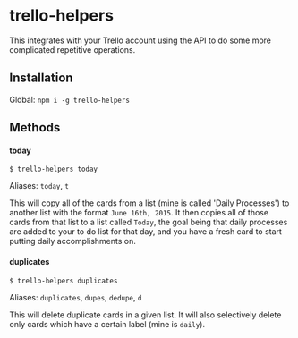 # trello-helpers

This integrates with your Trello account using the API to do some more complicated repetitive operations.

## Installation

Global:
`npm i -g trello-helpers`

## Methods

#### today

`$ trello-helpers today`

Aliases: `today`, `t`

This will copy all of the cards from a list (mine is called 'Daily Processes') to another list with the format `June 16th, 2015`. It then copies all of those cards from that list to a list called `Today`, the goal being that daily processes are added to your to do list for that day, and you have a fresh card to start putting daily accomplishments on. 

#### duplicates

`$ trello-helpers duplicates`

Aliases: `duplicates`, `dupes`, `dedupe`, `d`

This will delete duplicate cards in a given list. It will also selectively delete only cards which have a certain label (mine is `daily`). 
